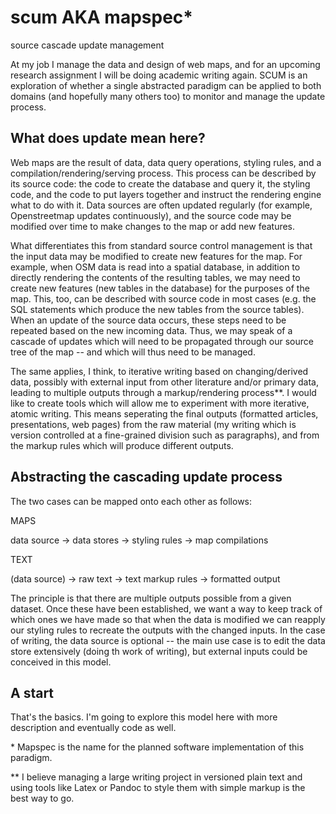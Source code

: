 scum AKA mapspec*
================

source cascade update management

At my job I manage the data and design of web maps, and for an upcoming research assignment I will be doing academic writing again. SCUM is an exploration of whether a single abstracted paradigm can be applied to both domains (and hopefully many others too) to monitor and manage the update process.

What does update mean here?
---------------------------

Web maps are the result of data, data query operations, styling rules, and a compilation/rendering/serving process. This process can be described by its source code: the code to create the database and query it, the styling code, and the code to put layers together and instruct the rendering engine what to do with it. Data sources are often updated regularly (for example, Openstreetmap updates continuously), and the source code may be modified over time to make changes to the map or add new features.

What differentiates this from standard source control management is that the input data may be modified to create new features for the map. For example, when OSM data is read into a spatial database, in addition to directly rendering the contents of the resulting tables, we may need to create new features (new tables in the database) for the purposes of the map. This, too, can be described with source code in most cases (e.g. the SQL statements which produce the new tables from the source tables). When an update of the source data occurs, these steps need to be repeated based on the new incoming data. Thus, we may speak of a cascade of updates which will need to be propagated through our source tree of the map -- and which will thus need to be managed.

The same applies, I think, to iterative writing based on changing/derived data, possibly with external input from other literature and/or primary data, leading to multiple outputs through a markup/rendering process\*\*. I would like to create tools which will allow me to experiment with more iterative, atomic writing. This means seperating the final outputs (formatted articles, presentations, web pages) from the raw material (my writing which is version controlled at a fine-grained division such as paragraphs), and from the markup rules which will produce different outputs.

Abstracting the cascading update process
----------------------------------------

The two cases can be mapped onto each other as follows:

MAPS

data source     ->      data stores     ->      styling rules       ->      map compilations

TEXT

(data source)   ->      raw text        ->      text markup rules   ->      formatted output

The principle is that there are multiple outputs possible from a given dataset. Once these have been established, we want a way to keep track of which ones we have made so that when the data is modified we can reapply our styling rules to recreate the outputs with the changed inputs. In the case of writing, the data source is optional -- the main use case is to edit the data store extensively (doing th work of writing), but external inputs could be conceived in this model.

A start
-------

That's the basics. I'm going to explore this model here with more description and eventually code as well.

\* Mapspec is the name for the planned software implementation of this paradigm.

\*\* I believe managing a large writing project in versioned plain text and using tools like Latex or Pandoc to style them with simple markup is the best way to go.
